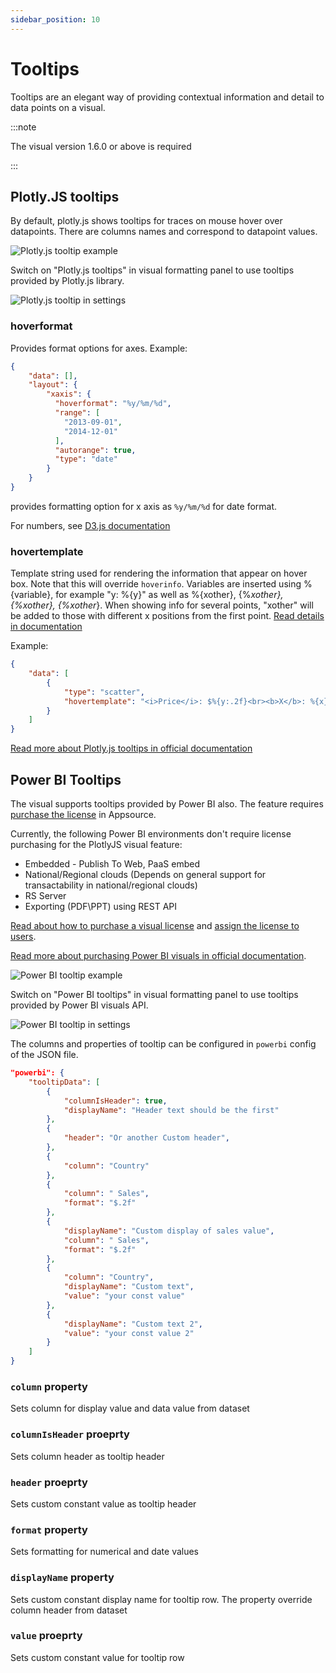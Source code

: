 ```yaml
---
sidebar_position: 10
---
```


# Tooltips

Tooltips are an elegant way of providing contextual information and detail to data points on a visual.

:::note

The visual version 1.6.0 or above is required

:::

## Plotly.JS tooltips

By default, plotly.js shows tooltips for traces on mouse hover over datapoints. There are columns names and correspond to datapoint values.

![Plotly.js tooltip example](../img/tooltip_plotlyjs.png)

Switch on "Plotly.js tooltips" in visual formatting panel to use tooltips provided by Plotly.js library.

![Plotly.js tooltip in settings](../img/tooltips_plotlyjs_settings.png)

### hoverformat

Provides format options for axes. Example:

```json
{
    "data": [],
    "layout": {
        "xaxis": {
          "hoverformat": "%y/%m/%d",
          "range": [
            "2013-09-01",
            "2014-12-01"
          ],
          "autorange": true,
          "type": "date"
        }
    }
}
```

provides formatting option for x axis as `%y/%m/%d` for date format.


For numbers, see [D3.js documentation](https://github.com/d3/d3-format/tree/v1.4.5#d3-format)

### hovertemplate

Template string used for rendering the information that appear on hover box. Note that this will override `hoverinfo`. Variables are inserted using %{variable}, for example "y: %{y}" as well as %{xother}, {%_xother}, {%_xother_}, {%xother_}. When showing info for several points, "xother" will be added to those with different x positions from the first point. [Read details in documentation](https://plotly.com/javascript/reference/scatter/#scatter-hovertemplate)

Example: 

```json
{
    "data": [
        {
            "type": "scatter",
            "hovertemplate": "<i>Price</i>: $%{y:.2f}<br><b>X</b>: %{x}<br><b>%{text}</b>",
        }
    ]
}
```

[Read more about Plotly.js tooltips in official documentation](https://plotly.com/javascript/hover-text-and-formatting/)

## Power BI Tooltips

The visual supports tooltips provided by Power BI also. The feature requires [purchase the license](https://appsource.microsoft.com/en-us/marketplace/checkout/akvelon.plotlyjsvisualbyakvelon) in Appsource.

Currently, the following Power BI environments don't require license purchasing for the PlotlyJS visual feature:

* Embedded - Publish To Web, PaaS embed
* National/Regional clouds (Depends on general support for transactability in national/regional clouds)
* RS Server
* Exporting (PDF\PPT) using REST API

[Read about how to purchase a visual license](https://learn.microsoft.com/en-us/power-bi/developer/visuals/licensing-faq#purchasing) and [assign the license to users](https://learn.microsoft.com/en-us/power-bi/developer/visuals/licensing-faq#license-assignment). 

[Read more about purchasing Power BI visuals in official documentation](https://learn.microsoft.com/en-us/power-bi/developer/visuals/licensing-faq#license-assignment).

![Power BI tooltip example](../img/tooltip_powerbi.png)

Switch on "Power BI tooltips" in visual formatting panel to use tooltips provided by Power BI visuals API.

![Power BI tooltip in settings](../img/tooltips_powerbi_settings.png)

The columns and properties of tooltip can be configured in `powerbi` config of the JSON file.

```json
"powerbi": {
    "tooltipData": [
        {
            "columnIsHeader": true,
            "displayName": "Header text should be the first"
        },
        {
            "header": "Or another Custom header",
        },
        {
            "column": "Country"
        },
        {
            "column": " Sales",
            "format": "$.2f"
        },
        {
            "displayName": "Custom display of sales value",
            "column": " Sales",
            "format": "$.2f"
        },
        {
            "column": "Country",
            "displayName": "Custom text",
            "value": "your const value"
        },
        {
            "displayName": "Custom text 2",
            "value": "your const value 2"
        }
    ]
}
```

### `column` property

Sets column for display value and data value from dataset

### `columnIsHeader` proeprty

Sets column header as tooltip header

### `header` proeprty

Sets custom constant value as tooltip header

### `format` property

Sets formatting for numerical and date values

### `displayName` property

Sets custom constant display name for tooltip row. The property override column header from dataset

### `value` proeprty

Sets custom constant value for tooltip row